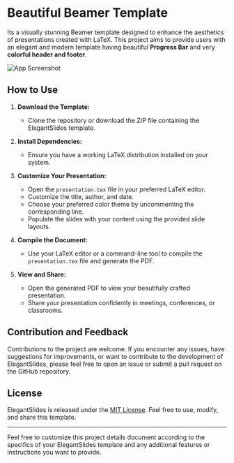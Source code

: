 # Beautiful Beamer Template

Its a visually stunning Beamer template designed to enhance the aesthetics of presentations created with LaTeX. This project aims to provide users with an elegant and modern template having beautiful **Progress Bar** and very **colorful header and footer**.

![App Screenshot](https://via.placeholder.com/468x300?text=App+Screenshot+Here)
## How to Use

1. **Download the Template:**
   - Clone the repository or download the ZIP file containing the ElegantSlides template.

2. **Install Dependencies:**
   - Ensure you have a working LaTeX distribution installed on your system.

3. **Customize Your Presentation:**
   - Open the `presentation.tex` file in your preferred LaTeX editor.
   - Customize the title, author, and date.
   - Choose your preferred color theme by uncommenting the corresponding line.
   - Populate the slides with your content using the provided slide layouts.

4. **Compile the Document:**
   - Use your LaTeX editor or a command-line tool to compile the `presentation.tex` file and generate the PDF.

5. **View and Share:**
   - Open the generated PDF to view your beautifully crafted presentation.
   - Share your presentation confidently in meetings, conferences, or classrooms.

## Contribution and Feedback

Contributions to the project are welcome. If you encounter any issues, have suggestions for improvements, or want to contribute to the development of ElegantSlides, please feel free to open an issue or submit a pull request on the GitHub repository.

## License

ElegantSlides is released under the [MIT License](LICENSE). Feel free to use, modify, and share this template.

---

Feel free to customize this project details document according to the specifics of your ElegantSlides template and any additional features or instructions you want to provide.
